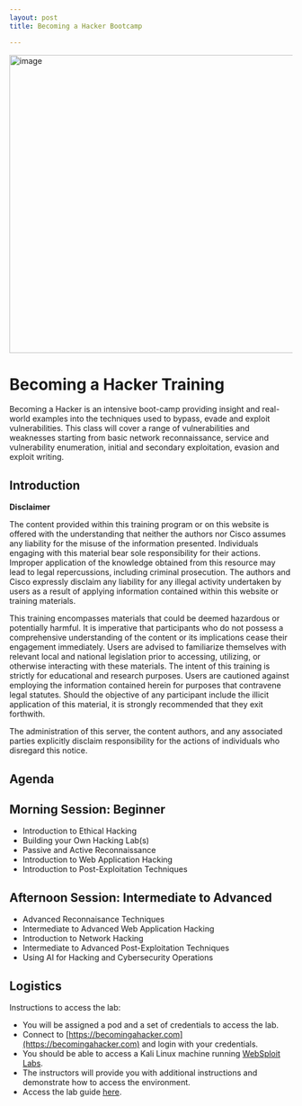 ```yaml
---
layout: post
title: Becoming a Hacker Bootcamp

---
```



<img width="530" alt="image" src="https://github.com/becomingahacker/bah-foundations-site/assets/1690898/dfaae4f7-9776-43cd-95a8-ffdab45ca3f7">

# Becoming a Hacker Training

Becoming a Hacker is an intensive boot-camp providing insight and real-world examples into the techniques used to bypass, evade and exploit vulnerabilities. This class will cover a range of vulnerabilities and weaknesses starting from basic network reconnaissance, service and vulnerability enumeration, initial and secondary exploitation, evasion and exploit writing.

## Introduction

**Disclaimer**

The content provided within this training program or on this website is offered with the understanding that neither the authors nor Cisco assumes any liability for the misuse of the information presented. Individuals engaging with this material bear sole responsibility for their actions. Improper application of the knowledge obtained from this resource may lead to legal repercussions, including criminal prosecution. The authors and Cisco expressly disclaim any liability for any illegal activity undertaken by users as a result of applying information contained within this website or training materials.

This training encompasses materials that could be deemed hazardous or potentially harmful. It is imperative that participants who do not possess a comprehensive understanding of the content or its implications cease their engagement immediately. Users are advised to familiarize themselves with relevant local and national legislation prior to accessing, utilizing, or otherwise interacting with these materials. The intent of this training is strictly for educational and research purposes. Users are cautioned against employing the information contained herein for purposes that contravene legal statutes. Should the objective of any participant include the illicit application of this material, it is strongly recommended that they exit forthwith.

The administration of this server, the content authors, and any associated parties explicitly disclaim responsibility for the actions of individuals who disregard this notice.

## Agenda

## Morning Session: Beginner

- Introduction to Ethical Hacking
- Building your Own Hacking Lab(s)
- Passive and Active Reconnaissance
- Introduction to Web Application Hacking
- Introduction to Post-Exploitation Techniques


## Afternoon Session: Intermediate to Advanced
- Advanced Reconnaisance Techniques
- Intermediate to Advanced Web Application Hacking
- Introduction to Network Hacking
- Intermediate to Advanced Post-Exploitation Techniques
- Using AI for Hacking and Cybersecurity Operations

## Logistics
Instructions to access the lab:
- You will be assigned a pod and a set of credentials to access the lab.
- Connect to [https://becomingahacker.com](https://becomingahacker.com) and login with your credentials.
- You should be able to access a Kali Linux machine running [WebSploit Labs](https://websploit.org/).
- The instructors will provide you with additional instructions and demonstrate how to access the environment.
- Access the lab guide [here](https://becomingahacker.com/training/lab-guide).
